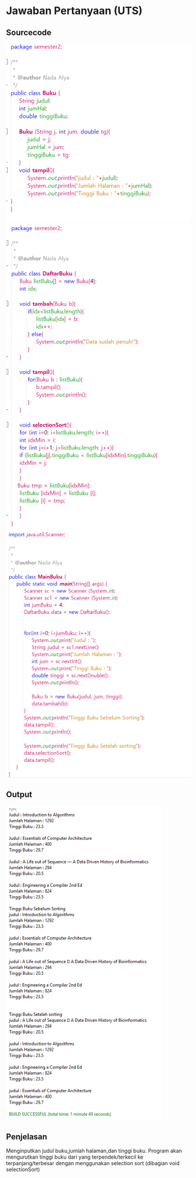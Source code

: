 # Jawaban Pertanyaan (UTS)

## Sourcecode
<img src = buku.png>
<img src = daftarbuku.png>
<img src = mainbuku.png>

## Output
<img src = output.png>

## Penjelasan
Menginputkan judul buku,jumlah halaman,dan tinggi buku. Program akan mengurutkan tinggi buku dari yang terpendek/terkecil ke terpanjang/terbesar dengan menggunakan selection sort (dibagian void selectionSort)